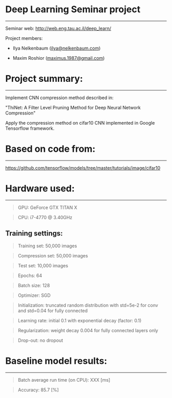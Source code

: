 # Deep Learning Seminar project
-----------------------------

Seminar web: http://web.eng.tau.ac.il/deep_learn/

Project members:

 - Ilya Nelkenbaum (ilya@nelkenbaum.com)

 - Maxim Roshior   (maximus.1987@gmail.com)
 
 
# Project summary:
----------------
 
 Implement CNN compression method described in:
 
 "ThiNet: A Filter Level Pruning Method for Deep Neural Network Compression"
 

 Apply the compression method on cifar10 CNN implemented in Google
 Tensorflow framework.

# Based on code from:
-------------------
https://github.com/tensorflow/models/tree/master/tutorials/image/cifar10


# Hardware used:
--------------

> GPU: GeForce GTX TITAN X


> CPU: i7-4770 @ 3.40GHz


Training settings:
------------------

> Training set:     50,000 images


> Compression set:  50,000 images


> Test set:         10,000 images


> Epochs:           64


> Batch size:       128


> Optimizer:        SGD


> Initialization:   truncated random distribution with std=5e-2 for conv and std=0.04 for fully connected


> Learning rate:    initial 0.1 with exponential decay (factor: 0.1)


> Regularization:   weight decay 0.004 for fully connected layers only


> Drop-out:         no dropout 


# Baseline model results:
------------------

> Batch average run time (on CPU):  XXX [ms]


> Accuracy:   85.7 [%]

